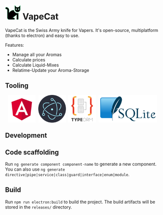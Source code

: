 #  <img src="src/assets/icons/png/64x64.png" height="50px"> VapeCat
VapeCat is the Swiss Army knife for Vapers. It's open-source, multiplatform (thanks to electron) and easy to use.

Features:
* Manage all your Aromas
* Calculate prices
* Calculate Liquid-Mixes
* Relatime-Update your Aroma-Storage
## Tooling
<div style="width:100%; display:flex; justify-content: space-evenly;">
<img src="assets/angular-logo.png" height="90px">
<img src="assets/electron-logo.png" height="90px">
<img src="assets/type-orm.png" height="90px">
<img src="assets/sqlite-logo.png" height="90px">
</div>

## Development 
## Code scaffolding

Run `ng generate component component-name` to generate a new component. You can also use `ng generate directive|pipe|service|class|guard|interface|enum|module`.

## Build

Run `npm run electron:build` to build the project. The build artifacts will be stored in the `releases/` directory.
